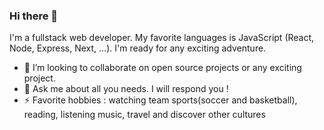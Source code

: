 ### Hi there 👋

I'm a fullstack web developer. My favorite languages is JavaScript (React, Node, Express, Next, ...). I'm ready for any exciting adventure.

- 👯 I’m looking to collaborate on open source projects or any exciting project. 
- 💬 Ask me about all you needs. I will respond you !
- ⚡ Favorite hobbies : watching team sports(soccer and basketball), reading, listening music, travel and discover other cultures
<!--
**PatriceRoot/PatriceRoot** is a ✨ _special_ ✨ repository because its `README.md` (this file) appears on your GitHub profile.

Here are some ideas to get you started:


- 🌱 I’m currently learning ...
- 📫 How to reach me: ...
- 😄 Pronouns: ...

-->

